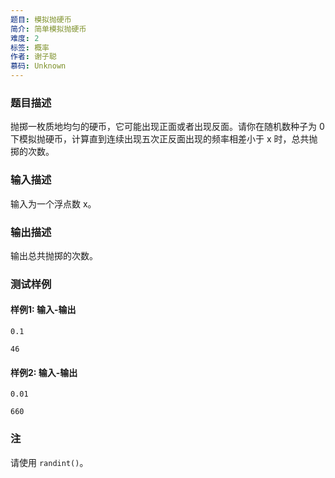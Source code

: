 ```yaml
---
题目: 模拟抛硬币
简介: 简单模拟抛硬币
难度: 2
标签: 概率
作者: 谢子聪
慕码: Unknown
---
```


### 题目描述

抛掷一枚质地均匀的硬币，它可能出现正面或者出现反面。请你在随机数种子为 0 下模拟抛硬币，计算直到连续出现五次正反面出现的频率相差小于 x 时，总共抛掷的次数。

### 输入描述

输入为一个浮点数 x。

### 输出描述

输出总共抛掷的次数。

### 测试样例

#### 样例1: 输入-输出

```
0.1
```

```
46
```

#### 样例2: 输入-输出

```
0.01
```

```
660
```

### 注

请使用 `randint()`。